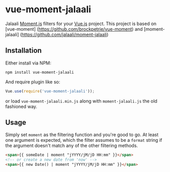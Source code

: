 # vue-moment-jalaali

Jalaali [Moment.js](http://www.momentjs.com) filters for your [Vue.js](http://vuejs.org/) project. This project is based on [vue-moment] (https://github.com/brockpetrie/vue-moment) and [moment-jalaali] (https://github.com/jalaali/moment-jalaali)

## Installation

Either install via NPM:
```
npm install vue-moment-jalaali
```
And require plugin like so:
```js
Vue.use(require('vue-moment-jalaali'));
```

or load `vue-moment-jalaali.min.js` along with `moment-jalaali.js` the old fashioned way.

## Usage

Simply set `moment` as the filtering function and you're good to go. At least one argument is expected, which the filter assumes to be a `format` string if the argument doesn't match any of the other filtering methods.

```html
<span>{{ someDate | moment "jYYYY/jM/jD HH:mm" }}</span>
<!-- or create a new date from 'now' -->
<span>{{ new Date() | moment "jYYYY/jM/jD HH:mm" }}</span>
```
